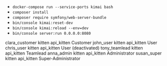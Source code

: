 - `docker-compose run --service-ports kimai bash`
- `composer install`
- `composer require symfony/web-server-bundle`
- `bin/console kimai:reset-dev`
- `bin/console kimai:reload --env=dev`
- `bin/console server:run 0.0.0.0:8080`

clara_customer kitten api_kitten Customer
john_user kitten api_kitten User
chris_user kitten api_kitten User (deactivated)
tony_teamlead kitten api_kitten Teamlead
anna_admin kitten api_kitten Administrator
susan_super kitten api_kitten Super-Administrator
